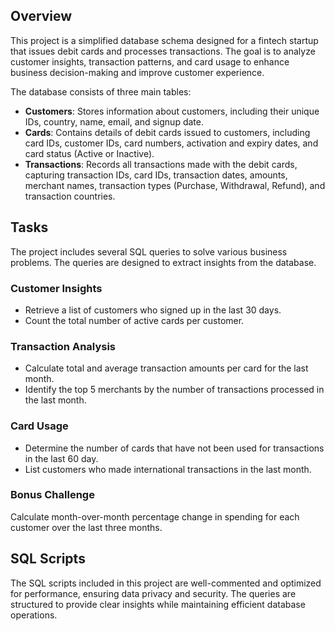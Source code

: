 ## Overview
This project is a simplified database schema designed for a fintech startup that issues debit cards and processes transactions. The goal is to analyze customer insights, transaction patterns, and card usage to enhance business decision-making and improve customer experience.

The database consists of three main tables:

- **Customers**: Stores information about customers, including their unique IDs, country, name, email, and signup date.
- **Cards**: Contains details of debit cards issued to customers, including card IDs, customer IDs, card numbers, activation and expiry dates, and card status (Active or Inactive).
- **Transactions**: Records all transactions made with the debit cards, capturing transaction IDs, card IDs, transaction dates, amounts, merchant names, transaction types (Purchase, Withdrawal, Refund), and transaction countries.

## Tasks
The project includes several SQL queries to solve various business problems. The queries are designed to extract insights from the database.

### Customer Insights
- Retrieve a list of customers who signed up in the last 30 days.
- Count the total number of active cards per customer.

### Transaction Analysis
- Calculate total and average transaction amounts per card for the last month.
- Identify the top 5 merchants by the number of transactions processed in the last month.

### Card Usage
- Determine the number of cards that have not been used for transactions in the last 60 day.
- List customers who made international transactions in the last month.

### Bonus Challenge
Calculate month-over-month percentage change in spending for each customer over the last three months.

## SQL Scripts
The SQL scripts included in this project are well-commented and optimized for performance, ensuring data privacy and security. The queries are structured to provide clear insights while maintaining efficient database operations.